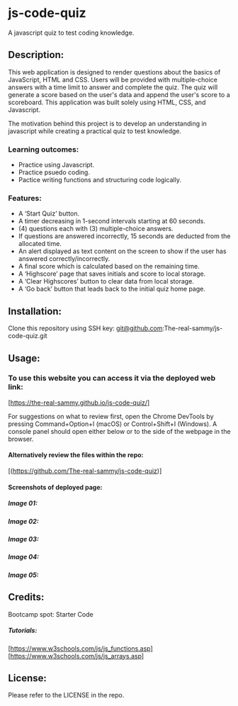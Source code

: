 # js-code-quiz
A javascript quiz to test coding knowledge.

## Description:

This web application is designed to render questions about the basics of JavaScript, HTML and CSS. Users will be provided with multiple-choice answers with a time limit to answer and complete the quiz. The quiz will generate a score based on the user's data and append the user's score to a scoreboard. This application was built solely using HTML, CSS, and Javascript.

The motivation behind this project is to develop an understanding in javascript while creating a practical quiz to test knowledge.

### Learning outcomes:

- Practice using Javascript.
- Practice psuedo coding.
- Pactice writing functions and structuring code logically.

### Features: 
-  A ‘Start Quiz’ button.
-  A timer decreasing in 1-second intervals starting at 60 seconds.
-  (4) questions each with (3) multiple-choice answers.
-  If questions are answered incorrectly, 15 seconds are deducted from the allocated time.
-  An alert displayed as text content on the screen to show if the user has answered correctly/incorrectly.
-  A final score which is calculated based on the remaining time.
-  A ‘Highscore’ page that saves initials and score to local storage.
-  A ‘Clear Highscores’ button to clear data from local storage.
-  A ‘Go back’ button that leads back to the initial quiz home page.

## Installation:

Clone this repository using SSH key:
git@github.com:The-real-sammy/js-code-quiz.git

## Usage:

### To use this website you can access it via the deployed web link: 
[https://the-real-sammy.github.io/js-code-quiz/]

For suggestions on what to review first, open the Chrome DevTools by pressing Command+Option+I (macOS) or Control+Shift+I (Windows). A console panel should open either below or to the side of the webpage in the browser. 

#### Alternatively review the files within the repo:

[(https://github.com/The-real-sammy/js-code-quiz)]

#### Screenshots of deployed page:

##### Image 01:

##### Image 02:

##### Image 03:

##### Image 04:

##### Image 05:


## Credits:

Bootcamp spot: Starter Code

##### Tutorials:

[https://www.w3schools.com/js/js_functions.asp]
[https://www.w3schools.com/js/js_arrays.asp]


## License:
Please refer to the LICENSE in the repo.
